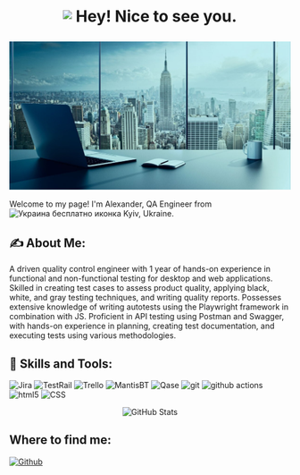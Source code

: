 <h1>
  <p align="center">
    <img src="https://camo.githubusercontent.com/ee9d678a838fdc800a7b1449bae75552c13bfa5afeb275eb6b315e02499c8ba0/68747470733a2f2f656d6f6a69732e736c61636b6d6f6a69732e636f6d2f656d6f6a69732f696d616765732f313533313834393433302f343234362f626c6f622d73756e676c61737365732e6769663f31353331383439343330" data-canonical-src="https://emojis.slackmojis.com/emojis/images/1531849430/4246/blob-sunglasses.gif?1531849430" style="max-width: 100%; display: inline-block; vertical-align: middle; height: 1em;" data-target="animated-image.originalImage"> Hey! Nice to see you.
  </p>
</h1>

<img src="https://github.com/AlexUA2022/AlexUA2022/blob/main/assets/1611085778_1-p-fon-dlya-linkedin-2.jpg" alt="Header" style="max-width: 100%;">

<p>
  Welcome to my page! I'm Alexander, QA Engineer from 
<img src="https://cdn-icons-png.flaticon.com/512/197/197572.png" width="13" height="13" alt="Украина бесплатно иконка" title="Украина бесплатно иконка">
 Kyiv, Ukraine.
</p>

<h2>✍️ About Me:</h2>
<p>
A driven quality control engineer with 1 year of hands-on experience in functional and non-functional testing for desktop and web applications. Skilled in creating test cases to assess product quality, applying black, white, and gray testing techniques, and writing quality reports. Possesses extensive knowledge of writing autotests using the Playwright framework in combination with JS. Proficient in API testing using Postman and Swagger, with hands-on experience in planning, creating test documentation, and executing tests using various methodologies.
</p>

<h2>🔧 Skills and Tools:</h2>
<p>
<img alt="Jira" src="https://img.shields.io/badge/-Jira-4493f8?style=flat-square&logo=jira&logoColor=#4493f8" style="max-width: 100%;">
<img alt="TestRail" src="https://img.shields.io/badge/-TestRail-0052CC?style=flat-square&logo=TestRail&logoColor=white" style="max-width: 100%;">
<img alt="Trello" src="https://img.shields.io/badge/-Trello-DA62AC?style=flat-square&logo=Trello&logoColor=white" style="max-width: 100%;">
<img alt="MantisBT" src="https://img.shields.io/badge/-MantisBT-82B536?style=flat-square&logo=MantisBT&logoColor=white" style="max-width: 100%;">
<img alt="Qase" src="https://img.shields.io/badge/-Qase-8e58ff?style=flat-square&logo=Qase&logoColor=white" style="max-width: 100%;">
<img alt="git" src="https://camo.githubusercontent.com/3d4a55e7d45198177f13f9f10c536edd2970c43d753759585e3391d04677e56d/68747470733a2f2f696d672e736869656c64732e696f2f62616467652f2d4769742d4630353033323f7374796c653d666c61742d737175617265266c6f676f3d676974266c6f676f436f6c6f723d7768697465" data-canonical-src="https://img.shields.io/badge/-Git-F05032?style=flat-square&amp;logo=git&amp;logoColor=white" style="max-width: 100%;">
<img alt="github actions" src="https://camo.githubusercontent.com/4f8210669c113b24c8b6dae514e63df3f10aa8b5fa1142df5a6eaf0e7e421c7e/68747470733a2f2f696d672e736869656c64732e696f2f62616467652f2d4769746875625f416374696f6e732d3230383846463f7374796c653d666c61742d737175617265266c6f676f3d6769746875622d616374696f6e73266c6f676f436f6c6f723d7768697465" data-canonical-src="https://img.shields.io/badge/-Github_Actions-2088FF?style=flat-square&amp;logo=github-actions&amp;logoColor=white" style="max-width: 100%;">
<img alt="html5" src="https://camo.githubusercontent.com/6010a85175edf5787bba645d2bdad7ec26f41aafce3f5a59569352de55deed74/68747470733a2f2f696d672e736869656c64732e696f2f62616467652f2d48544d4c352d4533344632363f7374796c653d666c61742d737175617265266c6f676f3d68746d6c35266c6f676f436f6c6f723d7768697465" data-canonical-src="https://img.shields.io/badge/-HTML5-E34F26?style=flat-square&amp;logo=html5&amp;logoColor=white" style="max-width: 100%;">
<img alt="CSS" src="https://img.shields.io/badge/-CSS-4493f8?style=flat-square&logo=css&logoColor=#4493f8" style="max-width: 100%;">


<div align="center">
  <img src="https://github-profile-summary-cards.vercel.app/api/cards/stats?username=AlexUA2022&theme=algolia" alt="GitHub Stats">
</div>

<h2> Where to find me:</h2>
<a href="https://github.com/AlexUA2022"><img alt="Github" src="https://camo.githubusercontent.com/2a822909e8b8c12ecaddf706efc32e83a8e61609e1eb1793f31d9101ed38a954/68747470733a2f2f696d672e736869656c64732e696f2f62616467652f4769744875622d2532333132313030452e7376673f267374796c653d666f722d7468652d6261646765266c6f676f3d476974687562266c6f676f436f6c6f723d7768697465" data-canonical-src="https://img.shields.io/badge/GitHub-%2312100E.svg?&amp;style=for-the-badge&amp;logo=Github&amp;logoColor=white" style="max-width: 100%;"></a>






